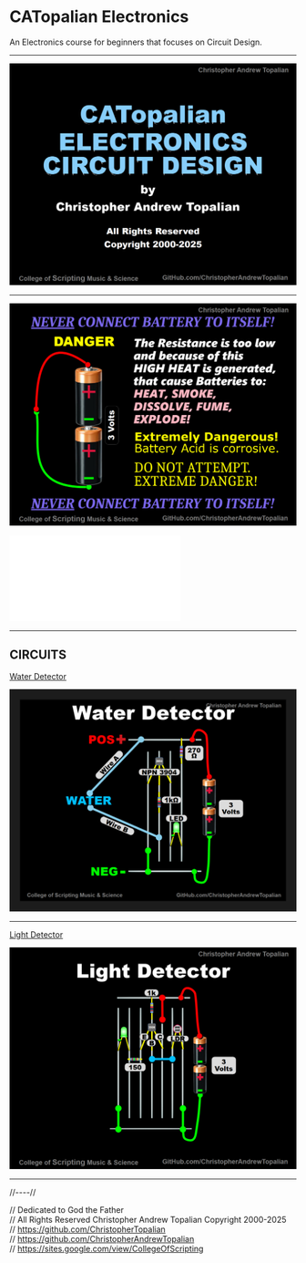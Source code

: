 # CATopalian Electronics
An Electronics course for beginners that focuses on Circuit Design.

---

![Title](src/title/title.png)

---

![Title](src/warnings/never_connect_battery_to_itself_without_a_load.png)

![Electronics Inventory](src/electronics_inventory/electronics_inventory.md)

---

## CIRCUITS

[Water Detector](src/circuits/water_detector/water_detector.md)  

![Water Detector](src/circuits/water_detector/textures/water_detector_a.png)

---

[Light Detector](src/circuits/light_detector/light_detector.md)

![Light Detector](src/circuits/light_detector/textures/light_detector_circuit_a.png)

---

//----//

// Dedicated to God the Father  
// All Rights Reserved Christopher Andrew Topalian Copyright 2000-2025  
// https://github.com/ChristopherTopalian  
// https://github.com/ChristopherAndrewTopalian  
// https://sites.google.com/view/CollegeOfScripting

